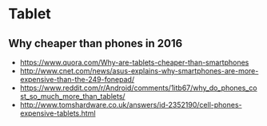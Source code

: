 # Tablet

## Why cheaper than phones in 2016

- <https://www.quora.com/Why-are-tablets-cheaper-than-smartphones>
- <http://www.cnet.com/news/asus-explains-why-smartphones-are-more-expensive-than-the-249-fonepad/>
- <https://www.reddit.com/r/Android/comments/1itb67/why_do_phones_cost_so_much_more_than_tablets/>
- <http://www.tomshardware.co.uk/answers/id-2352190/cell-phones-expensive-tablets.html>
